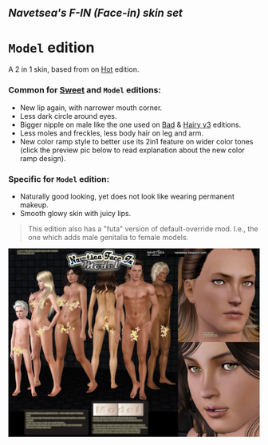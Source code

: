 ## _Navetsea's F-IN (Face-in) skin set_
# `Model` edition

A 2 in 1 skin, based from on [Hot](/mods/17%20Hot) edition.

### Common for [Sweet](/mods/19%20Sweet) and `Model` editions:

- New lip again, with narrower mouth corner.
- Less dark circle around eyes.
- Bigger nipple on male like the one used on [Bad](/mods/18.1%20Bad) & [Hairy v3](/mods/18.2%20Hairy%20v3) editions.
- Less moles and freckles, less body hair on leg and arm.
- New color ramp style to better use its 2in1 feature on wider color tones (click the preview pic below to read explanation about the new color ramp design).

### Specific for `Model` edition:

- Naturally good looking, yet does not look like wearing permanent makeup.
- Smooth glowy skin with juicy lips.

> This edition also has a "futa" version of default-override mod. I.e., the one which adds male genitalia to female models.

![Model](/_PREVIEW/20%20Model.jpg)
